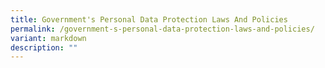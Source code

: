 ```yaml
---
title: Government's Personal Data Protection Laws And Policies
permalink: /government-s-personal-data-protection-laws-and-policies/
variant: markdown
description: ""
---
```

